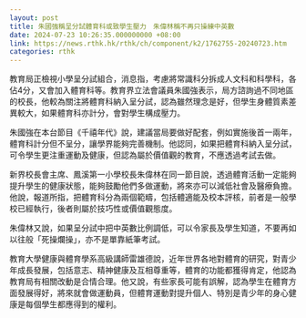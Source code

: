 ```yaml
---
layout: post
title: 朱國強稱呈分試體育科或致學生壓力　朱偉林稱不再只操練中英數
date: 2024-07-23 10:26:35.000000000 +08:00
link: https://news.rthk.hk/rthk/ch/component/k2/1762755-20240723.htm
categories: rthk
---
```


教育局正檢視小學呈分試組合，消息指，考慮將常識科分拆成人文科和科學科，各佔4分，又會加入體育科等。教育界立法會議員朱國強表示，局方諮詢過不同地區的校長，他較為關注將體育科納入呈分試，認為雖然理念是好，但學生身體質素差異較大，如果體育科亦計分，會對學生構成壓力。

朱國強在本台節目《千禧年代》說，建議當局要做好配套，例如實施後首一兩年，體育科計分但不呈分，讓學界能夠完善機制。他認同，如果把體育科納入呈分試，可令學生更注重運動及健康，但認為屬於價值觀的教育，不應透過考試去做。

新界校長會主席、鳳溪第一小學校長朱偉林在同一節目說，透過體育活動一定能夠提升學生的健康狀態，能夠鼓勵他們多做運動，將來亦可以減低社會及醫療負擔。他說，報道所指，把體育科分為兩個範疇，包括體適能及校本評核，前者是一般學校已經執行，後者則屬於技巧性或價值觀態度。

朱偉林又說，如果呈分試中把中英數比例調低，可以令家長及學生知道，不要再如以往般「死操爛操」，亦不是單靠紙筆考試。

教育大學健康與體育學系高級講師雷雄德說，近年世界各地對體育的研究，對青少年成長發展，包括意志、精神健康及互相尊重等，體育的功能都獲得肯定，他認為教育局有相關改動是合情合理。他又說，有些家長可能有誤解，認為學生在體育方面發展得好，將來就會做運動員，但體育運動對提升個人、特別是青少年的身心健康是每個學生都應得到的權利。
